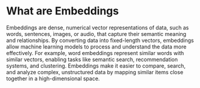 # What are Embeddings

Embeddings are dense, numerical vector representations of data, such as words, sentences, images, or audio, that capture their semantic meaning and relationships. By converting data into fixed-length vectors, embeddings allow machine learning models to process and understand the data more effectively. For example, word embeddings represent similar words with similar vectors, enabling tasks like semantic search, recommendation systems, and clustering. Embeddings make it easier to compare, search, and analyze complex, unstructured data by mapping similar items close together in a high-dimensional space.
